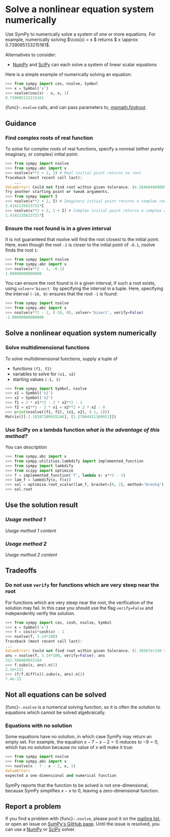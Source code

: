 # Solve a nonlinear equation system numerically

Use SymPy to numerically solve a system of one or more equations. For example, numerically solving $\cos(x) = x $ returns $ x \approx 0.739085133215161$.

Alternatives to consider:
- [NumPy](https://numpy.org/doc/stable/reference/generated/numpy.linalg.solve.html?highlight=solve#numpy.linalg.solve)
and
[SciPy](https://docs.scipy.org/doc/scipy/reference/generated/scipy.linalg.solve.html#scipy.linalg.solve)
can each solve a system of linear scalar equations

Here is a simple example of numerically solving an equation:

```py
>>> from sympy import cos, nsolve, Symbol
>>> x = Symbol('x')
>>> nsolve(cos(x) - x, x, 1)
0.739085133215161
```

{func}`~.nsolve` calls, and can pass parameters to, [mpmath.findroot](https://mpmath.org/doc/current/calculus/optimization.html#root-finding-findroot).

## Guidance

### Find complex roots of real function

To solve for complex roots of real functions, specify a nonreal (either purely imaginary, or complex) initial point:

```py
>>> from sympy import nsolve
>>> from sympy.abc import x
>>> nsolve(x**2 + 2, 1) # Real initial point returns no root
Traceback (most recent call last):
    ...
ValueError: Could not find root within given tolerance. (4.18466446988997098217 > 2.16840434497100886801e-19)
Try another starting point or tweak arguments.
>>> from sympy import I
>>> nsolve(x**2 + 2, I) # Imaginary initial point returns a complex root
1.4142135623731*I
>>> nsolve(x**2 + 2, 1 + I) # Complex initial point returns a complex root
1.4142135623731*I
```

### Ensure the root found is in a given interval

It is not guaranteed that nsolve will find the root closest to the initial point. Here, even though the root `-1` is closer to the initial point of `-0.1`, nsolve finds the root `1`:

```py
>>> from sympy import nsolve
>>> from sympy.abc import x
>>> nsolve(x**2 - 1, -0.1)
1.00000000000000
```

You can ensure the root found is in a given interval, if such a root exists, using `solver='bisect'` by specifying the interval in a tuple. Here, specifying the interval `(-10, 0)` ensures that the root `-1` is found:

```py
>>> from sympy import nsolve
>>> from sympy.abc import x
>>> nsolve(x**2 - 1, (-10, 0), solver='bisect', verify=False)
-1.00000000000000
```

## Solve a nonlinear equation system numerically

### Solve multidimensional functions

To solve multidimensional functions, supply a tuple of
- functions `(f1, f2)`
- variables to solve for `(x1, x2)`
- starting values `(-1, 1)`

```py
>>> from sympy import Symbol, nsolve
>>> x1 = Symbol('x1')
>>> x2 = Symbol('x2')
>>> f1 = 3 * x1**2 - 2 * x2**2 - 1
>>> f2 = x1**2 - 2 * x1 + x2**2 + 2 * x2 - 8
>>> print(nsolve((f1, f2), (x1, x2), (-1, 1)))
Matrix([[-1.19287309935246], [1.27844411169911]])
```

### Use SciPy on a lambda function *what is the advantage of this method?*

You can *description*

```py
>>> from sympy.abc import x
>>> from sympy.utilities.lambdify import implemented_function
>>> from sympy import lambdify
>>> from scipy import optimize
>>> f = implemented_function('f', lambda x: x**3 - 1)
>>> lam_f = lambdify(x, f(x))
>>> sol = optimize.root_scalar(lam_f, bracket=[0, 2], method='brentq')
>>> sol.root
```

## Use the solution result

### *Usage method 1*

*Usage method 1 content*

### *Usage method 2*

*Usage method 2 content*

## Tradeoffs

### Do not use `verify` for functions which are very steep near the root

For functions which are very steep near the root, the verification of the solution may fail. In this case you should use the flag `verify=False` and independently verify the solution.

```py
>>> from sympy import cos, cosh, nsolve, Symbol
>>> x = Symbol('x')
>>> f = cos(x)*cosh(x) - 1
>>> nsolve(f, 3.14*100)
Traceback (most recent call last):
...
ValueError: Could not find root within given tolerance. (1.39267e+230 > 2.1684e-19)
ans = nsolve(f, 3.14*100, verify=False); ans
312.588469032184
>>> f.subs(x, ans).n(2)
2.1e+121
>>> (f/f.diff(x)).subs(x, ans).n(2)
7.4e-15
```

## Not all equations can be solved

{func}`~.nsolve` is a numerical solving function, so it is often the solution to equations which cannot be solved algebraically.

### Equations with no solution

Some equations have no solution, in which case SymPy may return an empty set. 
For example, the equation $x - 7 - x - 2 = 0$ reduces to $-9 = 0$, which has no 
solution because no value of $x$ will make it true:

```py
>>> from sympy import nsolve
>>> from sympy.abc import x
>>> nsolve(x - 7 - x - 2, x, 1)
ValueError: 
expected a one-dimensional and numerical function
```

SymPy reports that the function to be solved is not one-dimensional, because SymPy simplifies $x - x$ to $0$, leaving a zero-dimensional function.

## Report a problem

If you find a problem with {func}`~.nsolve`, please post it on the 
[mailing list](https://groups.google.com/g/sympy), or open an issue on 
[SymPy's GitHub page](https://github.com/sympy/sympy/issues). Until the issue 
is resolved, you can use a [NumPy](https://numpy.org/doc/stable/reference/generated/numpy.linalg.solve.html?highlight=solve#numpy.linalg.solve)
or
[SciPy](https://docs.scipy.org/doc/scipy/reference/generated/scipy.linalg.solve.html#scipy.linalg.solve)
solver.